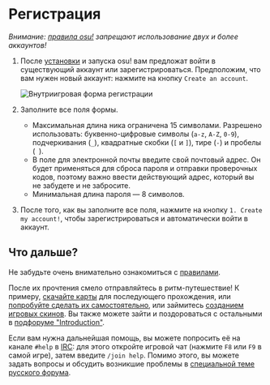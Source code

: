 # Регистрация

*Внимание: [правила osu!](/wiki/Rules) запрещают использование двух и более аккаунтов!*

1. После [установки](/wiki/Client/Installation) и запуска osu! вам предложат войти в существующий аккаунт или зарегистрироваться. Предположим, что вам нужен новый аккаунт: нажмите на кнопку `Create an account`.

   ![Внутриигровая форма регистрации](img/ingame-registration.jpg "Форма регистрации")

2. Заполните все поля формы.
   - Максимальная длина ника ограничена 15 символами. Разрешено использовать: буквенно-цифровые символы (`a-z`, `A-Z`, `0-9`), подчеркивания (`_`), квадратные скобки (`[` и `]`), тире (`-`) и пробелы (` `).
   - В поле для электронной почты введите свой почтовый адрес. Он будет применяться для сброса пароля и отправки проверочных кодов, поэтому важно ввести действующий адрес, который вы не забудете и не забросите.
   - Минимальная длина пароля — 8 символов.

3. После того, как вы заполните все поля, нажмите на кнопку `1. Create my account!`, чтобы зарегистрироваться и автоматически войти в аккаунт.

## Что дальше?

Не забудьте очень внимательно ознакомиться с [правилами](/wiki/Rules).

После их прочтения смело отправляйтесь в ритм-путешествие! К примеру, [скачайте карты](/wiki/Client/Installation#добавление-карт) для последующего прохождения, или [попробуйте сделать их самостоятельно](/wiki/Beatmapping), или займитесь [созданием игровых скинов](/wiki/Skinning). Вы также можете зайти и поздороваться с остальными в [подфоруме "Introduction"](https://osu.ppy.sh/community/forums/8).

Если вам нужна дальнейшая помощь, вы можете попросить её на канале `#help` в [IRC](/wiki/Community/Internet_Relay_Chat): для этого откройте игровой чат (нажмите `F8` или `F9` в самой игре), затем введите `/join help`. Помимо этого, вы можете задать вопросы и обсудить возникшие проблемы в [специальной теме русского форума](https://osu.ppy.sh/community/forums/topics/9668).
